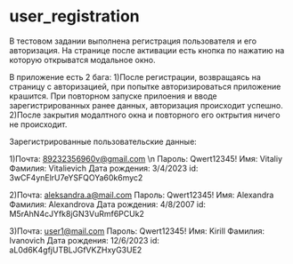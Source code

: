 # user_registration
В тестовом задании выполнена регистрация пользователя и его авторизация. На странице после активации есть кнопка по нажатию на которую открыватся модальное окно.

В приложение есть 2 бага:
1)После регистрации, возвращаясь на страницу с авторизацией, при попытке авторизироваться приложение крашится. При повторном запуске прилоения и вводе зарегистрированных
ранее данных, авторизация происходит успешно.
2)После закрытия модалтного окна и повторного его октрытия ничего не происходит.

Зарегистрированные пользовательские данные:

1)Почта: 89232356960v@gmail.com \n
  Пароль: Qwert12345!
  Имя: Vitaliy
  Фамилия: Vitalievich
  Дата рождения: 3/4/2023
  id: 3wCF4ynElrU7eYSFQOYa60k6myc2

2)Почта: aleksandra.a@mail.com
  Пароль: Qwert12345!
  Имя: Alexandra
  Фамилия: Alexandrova
  Дата рождения: 4/8/2007
  id: M5rAhN4cJYfk8jGN3VuRmf6PCUk2
   
3)Почта: user1@mail.com
  Пароль: Qwert12345!
  Имя: Kirill
  Фамилия: Ivanovich
  Дата рождения: 12/6/2023
  id: aL0d6K4gfjUTBLJGfVKZHxyG3UE2

